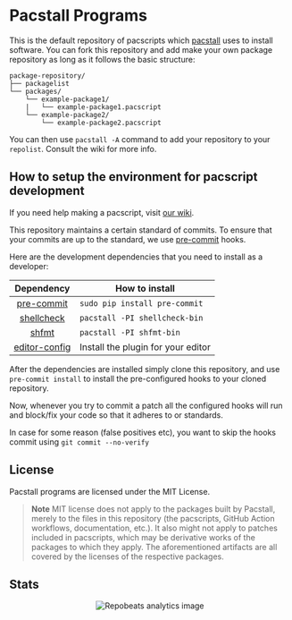 # Pacstall Programs

This is the default repository of pacscripts which [pacstall](https://github.com/pacstall/pacstall) uses to install software. You can fork this repository and add make your own package repository as long as it follows the basic structure:

```monospace
package-repository/
├── packagelist
└── packages/
    └── example-package1/
    |   └── example-package1.pacscript
    └── example-package2/
        └── example-package2.pacscript
```

You can then use `pacstall -A` command to add your repository to your `repolist`. Consult the wiki for more info.

## How to setup the environment for pacscript development

If you need help making a pacscript, visit [our wiki](https://github.com/pacstall/pacstall/wiki/Pacscript-101).

This repository maintains a certain standard of commits. To ensure that your commits are up to the standard, we use [pre-commit](https://pre-commit.com/) hooks.

Here are the development dependencies that you need to install as a developer:

| Dependency                                          | How to install                      |
:----------------------------------------------------:|-------------------------------------|
| [pre-commit](https://pre-commit.com/)               | `sudo pip install pre-commit`       |
| [shellcheck](https://www.shellcheck.net/)           | `pacstall -PI shellcheck-bin`       |
| [shfmt](https://pkg.go.dev/mvdan.cc/sh/v3)          | `pacstall -PI shfmt-bin`            |
| [editor-config](https://editorconfig.org/#download) | Install the plugin for your editor  |

After the dependencies are installed simply clone this repository, and use `pre-commit install` to install the pre-configured hooks to your cloned repository.

Now, whenever you try to commit a patch all the configured hooks will run and block/fix your code so that it adheres to or standards.

In case for some reason (false positives etc), you want to skip the hooks commit using `git commit --no-verify`

## License

Pacstall programs are licensed under the MIT License.

> **Note**
> MIT license does not apply to the packages built by Pacstall, merely to the files in this repository (the pacscripts, GitHub Action workflows, documentation, etc.). It also might not apply to patches included in pacscripts, which may be derivative works of the packages to which they apply. The aforementioned artifacts are all covered by the licenses of the respective packages.

## Stats

<p align="center"><img alt="Repobeats analytics image" src="https://repobeats.axiom.co/api/embed/6339f9352d6dc27063ee90400da619442ee5143b.svg" /></p>
